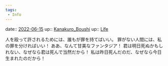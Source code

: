 ```yaml
---
tags:
 - Info
---
```


date:: [2022-06-15](Daily_Note/2022-06-15.md)
up:: [Kanakuro_Boushi](Bar/Novel/Nacaria/Kanakuro_Boushi.md)
up:: [Life](Bar/Novel/Chaos/Life.md)

人を殴って許されるためには、誰もが罪を持てばいい。
罪がない人間には、私の罪を分ければいい！
ああ、なんて甘美なファンタジア！
君は明日死ぬかもしれない、なぜなら君は死んで当然だから！
私は昨日死んだのだ、なぜなら今日生まれたのだから！